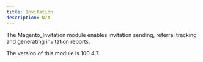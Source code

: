 ```yaml
---
title: Invitation
description: N/A
---
```


The Magento_Invitation module enables invitation sending, referral tracking and generating invitation reports.

<InlineAlert slots="text" />
The version of this module is 100.4.7.
